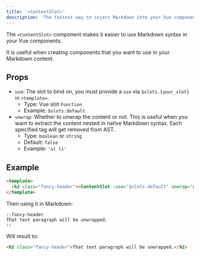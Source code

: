 ```yaml
---
title: '<ContentSlot>'
description: 'The fastest way to inject Markdown into your Vue components.'
---
```


The `<ContentSlot>` component makes it easier to use Markdown syntax in your Vue components.

It is useful when creating components that you want to use in your Markdown content.

## Props

- `use`: The slot to bind on, you must provide a `use` via `$slots.{your_slot}` in `<template>`.
  - Type: Vue slot `Function`
  - Example: `$slots.default`
- `unwrap`: Whether to unwrap the content or not. This is useful when you want to extract the content nested in native Markdown syntax. Each specified tag will get removed from AST.
  - Type: `boolean` or `string`
  - Default: `false`
  - Example: `'ul li'`

## Example

```html [components/content/FancyHeader.vue]
<template>
  <h2 class="fancy-header"><ContentSlot :use="$slots.default" unwrap="p" /></h2>
</template>
```

Then using it in Markdown:

```mdc [content/index.md]
::fancy-header
That text paragraph will be unwrapped.
::
```

Will result to:

```html
<h2 class="fancy-header">That text paragraph will be unwrapped.</h2>
```
